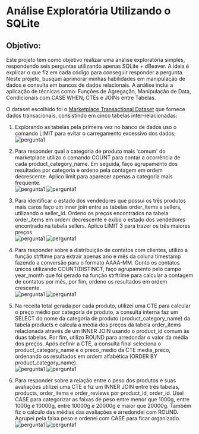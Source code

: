# Análise Exploratória Utilizando o SQLite

## Objetivo:
Este projeto tem como objetivo realizar uma análise exploratória simples, respondendo seis perguntas utilizando apenas SQLite + dBeaver. 
A ideia é explicar o que fiz em cada código para conseguir responder a pergunta. Neste projeto, busquei aprimorar minhas habilidades em manipulação de dados e consulta em bancos de dados relacionais. A análise inclui a aplicação de técnicas como: Funções de Agregação, Manipulação de Data, Condicionais com CASE WHEN, CTEs e JOINs entre Tabelas.

O dataset escolhido foi o [Marketplace Transactional Dataset](https://www.kaggle.com/datasets/petewojtczak/raw-transactional-data) que fornece dados transacionais, consistindo em cinco tabelas inter-relacionadas:

1. Explorando as tabelas pela primeira vez no banco de dados uso o comando LIMIT para evitar o carregamento excessivo dos dados;<br>
![pergunta1](imgs/img1%20-%20conhecendodataset.png)

2. Para responder qual a categoria de produto mais 'comum' do marketplace utilizo o comando COUNT para contar a ocorrência de cada product_category_name. Em seguida, faço agrupamento dos resultados por categoria e ordeno pela contagem em ordem decrescente. Aplico limit para aparecer apenas a categoria mais frequente.<br>
![pergunta1](imgs/img2%20-%20ask1.png)
![pergunta1](imgs/img2%20-%20ask1r.png)

3. Para identificar o estado dos vendedores que possui os três produtos mais caros faço um inner join entre as tabelas order_items e sellers, utilizando o seller_id.
Ordeno os preços encontrados na tabela order_items em ordem decrescente e exibo o estado dos vendedores encontrado na tabela sellers. Aplico LIMIT 3 para trazer os três maiores preços<br>
![pergunta1](imgs/img3%20-%20ask2.png)
![pergunta1](imgs/img3%20-%20ask2r.png)

4. Para responder sobre a distribuição de contatos com clientes, utilizo a função strftime para extrair apenas ano e mês da coluna timestamp fazendo a conversão para o formato AAAA-MM. Conto os contatos únicos utilizando COUNT(DISTINCT, faço agrupamento pelo campo year_month que foi gerado na função strftrime para calcular a contagem de contatos por mês, por fim, ordeno os resultados em ordem crescente.<br>
![pergunta1](imgs/img4%20-%20ask3.png)
![pergunta1](imgs/img4%20-%20ask3r.png)

5. Na receita total gerada por cada produto, utilizei uma CTE para calcular o preço médio por categoria de produto, a consulta interna faz um SELECT do nome da categoria de produto (product_category_name) da tabela products e calcula a média dos preços da tabela order_items relacionada através de um INNER JOIN usando o product_id comum às duas tabelas. Por fim, utilizo ROUND para arredondar o valor da média dos preços.
Após definir a CTE, a consulta final seleciona o product_category_name e o preco_medio da CTE media_preco, ordenando os resultados em ordem alfabética (ORDER BY product_category_name).<br>
![pergunta1](imgs/img5%20-%20ask4.png)
![pergunta1](imgs/img5%20-%20ask4r.png)

6. Para responder sobre a relação entre o peso dos produtos e suas avaliações utilizei uma CTE e fiz um INNER JOIN entre três tabelas, products, order_items e order_reviews por product_id, order_id. Usei CASE para categorizar as faixas de peso entre menor que 1000g, entre 1000g e 10000g, entre 10000g e 20000g e maior que 20000g. Também fiz o cálculo das médias das avaliações e arredondei com ROUND. Agrupei pela faixa peso e ordenei com CASE para ficar organizado.<br>
![pergunta1](imgs/img6%20-%20ask5.png)
![pergunta1](imgs/img6%20-%20ask5r.png)


